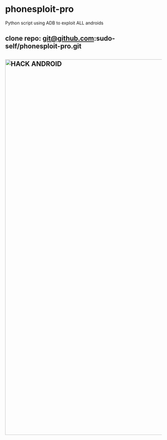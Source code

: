 # phonesploit-pro
Python script using ADB to exploit ALL androids

## clone repo: git@github.com:sudo-self/phonesploit-pro.git
## <img width="1210" alt="HACK ANDROID" src="https://user-images.githubusercontent.com/119916323/233576932-68847d2f-d6a7-415e-ab48-4e887b2cbb71.png">
